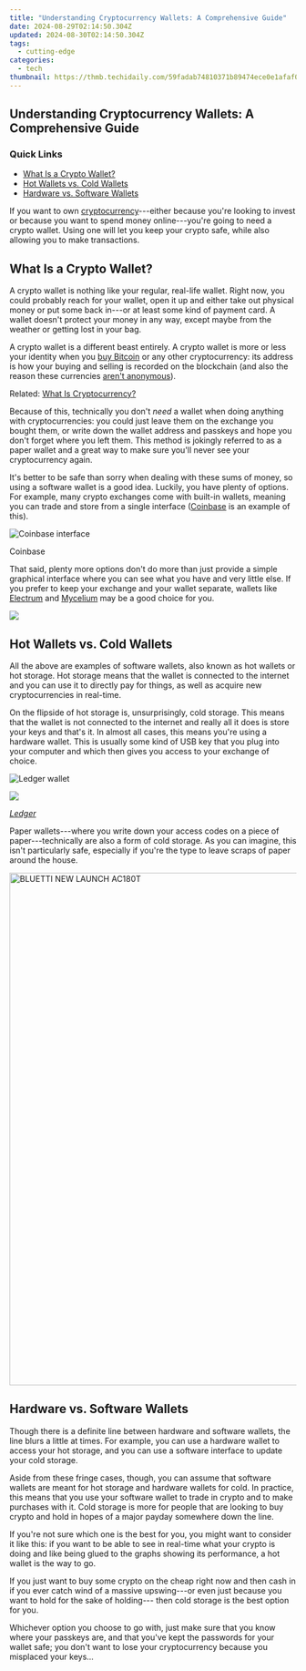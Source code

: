 ```yaml
---
title: "Understanding Cryptocurrency Wallets: A Comprehensive Guide"
date: 2024-08-29T02:14:50.304Z
updated: 2024-08-30T02:14:50.304Z
tags:
  - cutting-edge
categories:
  - tech
thumbnail: https://thmb.techidaily.com/59fadab74810371b89474ece0e1afaf00b25fe1d9d17efc006ec62a9fbd8fe50.jpg
---
```


## Understanding Cryptocurrency Wallets: A Comprehensive Guide

### Quick Links

* [What Is a Crypto Wallet?](https://youtube-tips.techidaily.com/utting-edge-templates-unlocking-your-videos-potential-for-2024/)
* [Hot Wallets vs. Cold Wallets](https://extra-guidance.techidaily.com/in-2024-key-techniques-for-smooth-inshot-pivots/)
* [Hardware vs. Software Wallets](https://snapchat-videos.techidaily.com/keep-it-hot-ideas-for-uninterrupted-snapchat-connections-for-2024/)

 If you want to own [cryptocurrency](https://sim-unlock.techidaily.com/in-2024-top-11-free-apps-to-check-imei-on-itel-p40plus-phones-by-drfone-android/)\---either because you're looking to invest or because you want to spend money online---you're going to need a crypto wallet. Using one will let you keep your crypto safe, while also allowing you to make transactions.

##  What Is a Crypto Wallet?

 A crypto wallet is nothing like your regular, real-life wallet. Right now, you could probably reach for your wallet, open it up and either take out physical money or put some back in---or at least some kind of payment card. A wallet doesn't protect your money in any way, except maybe from the weather or getting lost in your bag.

 A crypto wallet is a different beast entirely. A crypto wallet is more or less your identity when you [buy Bitcoin](https://fake-location.techidaily.com/what-are-location-permissions-life360-on-vivo-y17s-drfone-by-drfone-virtual-android/) or any other cryptocurrency: its address is how your buying and selling is recorded on the blockchain (and also the reason these currencies [aren't anonymous](https://activate-lock.techidaily.com/how-to-bypass-activation-lock-on-apple-watch-or-iphone-15-pro-by-drfone-ios/)).

Related: [What Is Cryptocurrency?](https://sim-unlock.techidaily.com/in-2024-top-11-free-apps-to-check-imei-on-itel-p40plus-phones-by-drfone-android/) 

 Because of this, technically you don't _need_ a wallet when doing anything with cryptocurrencies: you could just leave them on the exchange you bought them, or write down the wallet address and passkeys and hope you don't forget where you left them. This method is jokingly referred to as a paper wallet and a great way to make sure you'll never see your cryptocurrency again.

 It's better to be safe than sorry when dealing with these sums of money, so using a software wallet is a good idea. Luckily, you have plenty of options. For example, many crypto exchanges come with built-in wallets, meaning you can trade and store from a single interface ([Coinbase](https://www.coinbase.com/) is an example of this).

![Coinbase interface](https://static1.howtogeekimages.com/wordpress/wp-content/uploads/2021/11/Coinbase-interface.png) 

Coinbase

 That said, plenty more options don't do more than just provide a simple graphical interface where you can see what you have and very little else. If you prefer to keep your exchange and your wallet separate, wallets like [Electrum](https://electrum.org/) and [Mycelium](https://wallet.mycelium.com/) may be a good choice for you.

<!-- affiliate ads begin -->
<a href="https://store.nero.com/order/checkout.php?PRODS=22889392&QTY=1&AFFILIATE=108875&CART=1"><img src="http://webstatic.nero.com/nero2015-com-wAssets/img/affiliate/media/banner728-90eng.jpg" border="0"></a>
<!-- affiliate ads end -->
##  Hot Wallets vs. Cold Wallets

 All the above are examples of software wallets, also known as hot wallets or hot storage. Hot storage means that the wallet is connected to the internet and you can use it to directly pay for things, as well as acquire new cryptocurrencies in real-time.

 On the flipside of hot storage is, unsurprisingly, cold storage. This means that the wallet is not connected to the internet and really all it does is store your keys and that's it. In almost all cases, this means you're using a hardware wallet. This is usually some kind of USB key that you plug into your computer and which then gives you access to your exchange of choice.

![Ledger wallet](https://static1.howtogeekimages.com/wordpress/wp-content/uploads/2021/08/ledger-wallet.png) 

<!-- affiliate ads begin -->
<a href="https://shop.mondly.com/affiliate.php?ACCOUNT=ATISTUDI&AFFILIATE=108875&PATH=https%3A%2F%2Fwww.mondly.com%3FAFFILIATE%3D108875%26RESOURCE%3D%2BEducational%2B970x90%2B"><img src="https://secure.avangate.com/images/merchant/69c418c33ec2e1a4267fa9bb77fa1428/educational-970x90.gif" border="0"></a>
<!-- affiliate ads end -->
_[Ledger](https://shop.ledger.com/products/ledger-nano-s)_

 Paper wallets---where you write down your access codes on a piece of paper---technically are also a form of cold storage. As you can imagine, this isn't particularly safe, especially if you're the type to leave scraps of paper around the house.

<!-- affiliate ads begin -->
<a href="https://bluettide.pxf.io/c/5597632/2042332/17092" target="_top" id="2042332"><img src="//a.impactradius-go.com/display-ad/17092-2042332" border="0" alt="BLUETTI NEW LAUNCH AC180T" width="960" height="900"/></a><img height="0" width="0" src="https://imp.pxf.io/i/5597632/2042332/17092" style="position:absolute;visibility:hidden;" border="0" />
<!-- affiliate ads end -->
##  Hardware vs. Software Wallets

 Though there is a definite line between hardware and software wallets, the line blurs a little at times. For example, you can use a hardware wallet to access your hot storage, and you can use a software interface to update your cold storage.

 Aside from these fringe cases, though, you can assume that software wallets are meant for hot storage and hardware wallets for cold. In practice, this means that you use your software wallet to trade in crypto and to make purchases with it. Cold storage is more for people that are looking to buy crypto and hold in hopes of a major payday somewhere down the line.

 If you're not sure which one is the best for you, you might want to consider it like this: if you want to be able to see in real-time what your crypto is doing and like being glued to the graphs showing its performance, a hot wallet is the way to go.

 If you just want to buy some crypto on the cheap right now and then cash in if you ever catch wind of a massive upswing---or even just because you want to hold for the sake of holding--- then cold storage is the best option for you.

 Whichever option you choose to go with, just make sure that you know where your passkeys are, and that you've kept the passwords for your wallet safe; you don't want to lose your cryptocurrency because you misplaced your keys...

<ins class="adsbygoogle"
     style="display:block"
     data-ad-format="autorelaxed"
     data-ad-client="ca-pub-7571918770474297"
     data-ad-slot="1223367746"></ins>



<ins class="adsbygoogle"
     style="display:block"
     data-ad-client="ca-pub-7571918770474297"
     data-ad-slot="8358498916"
     data-ad-format="auto"
     data-full-width-responsive="true"></ins>


